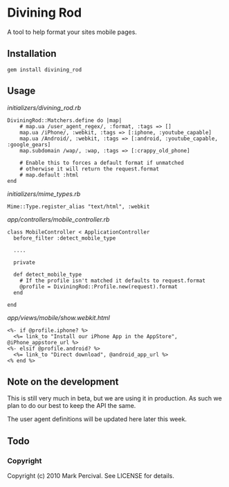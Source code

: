 # Divining Rod

A tool to help format your sites mobile pages.

## Installation

    gem install divining_rod
    
## Usage

_initializers/divining\_rod.rb_

    DiviningRod::Matchers.define do |map|
        # map.ua /user_agent_regex/, :format, :tags => []
        map.ua /iPhone/, :webkit, :tags => [:iphone, :youtube_capable]
        map.ua /Android/, :webkit, :tags => [:android, :youtube_capable, :google_gears]
        map.subdomain /wap/, :wap, :tags => [:crappy_old_phone]
        
        # Enable this to forces a default format if unmatched
        # otherwise it will return the request.format
        # map.default :html 
    end

_initializers/mime\_types.rb_
    
    Mime::Type.register_alias "text/html", :webkit
    
_app/controllers/mobile\_controller.rb_

    class MobileController < ApplicationController
      before_filter :detect_mobile_type

      ....

      private

      def detect_mobile_type
        # If the profile isn't matched it defaults to request.format
        @profile = DiviningRod::Profile.new(request).format
      end

    end
    
_app/views/mobile/show.webkit.html_

    <%- if @profile.iphone? %>
      <%= link_to "Install our iPhone App in the AppStore", @iPhone_appstore_url %>
    <%- elsif @profile.android? %>
      <%= link_to "Direct download", @android_app_url %>
    <% end %>

    
## Note on the development

This is still very much in beta, but we are using it in production. As such we plan
to do our best to keep the API the same.

The user agent definitions will be updated here later this week.

## Todo

### Copyright

Copyright (c) 2010 Mark Percival. See LICENSE for details.
